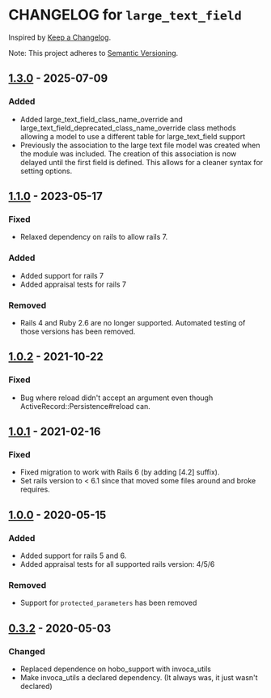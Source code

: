 # CHANGELOG for `large_text_field`

Inspired by [Keep a Changelog](https://keepachangelog.com/en/1.0.0/).

Note: This project adheres to [Semantic Versioning](https://semver.org/spec/v2.0.0.html).

## [1.3.0] - 2025-07-09

### Added

- Added large_text_field_class_name_override and large_text_field_deprecated_class_name_override class methods allowing a model to use a different table for large_text_field support
- Previously the association to the large text file model was created when the module was included. The creation of this association is now delayed until the first field is defined. This allows for a cleaner syntax for setting options.

## [1.1.0] - 2023-05-17

### Fixed

- Relaxed dependency on rails to allow rails 7.

### Added

- Added support for rails 7
- Added appraisal tests for rails 7

### Removed

- Rails 4 and Ruby 2.6 are no longer supported. Automated testing of those versions has been removed.

## [1.0.2] - 2021-10-22

### Fixed

- Bug where reload didn't accept an argument even though ActiveRecord::Persistence#reload can.

## [1.0.1] - 2021-02-16

### Fixed

- Fixed migration to work with Rails 6 (by adding [4.2] suffix).
- Set rails version to < 6.1 since that moved some files around and broke requires.

## [1.0.0] - 2020-05-15

### Added

- Added support for rails 5 and 6.
- Added appraisal tests for all supported rails version: 4/5/6

### Removed

- Support for `protected_parameters` has been removed

## [0.3.2] - 2020-05-03

### Changed

- Replaced dependence on hobo_support with invoca_utils
- Make invoca_utils a declared dependency. (It always was, it just wasn't declared)

[1.3.0]: https://github.com/Invoca/large_text_field/compare/v1.1.0...v1.3.0
[1.1.0]: https://github.com/Invoca/large_text_field/compare/v1.0.2...v1.1.0
[1.0.2]: https://github.com/Invoca/large_text_field/compare/v1.0.1...v1.0.2
[1.0.1]: https://github.com/Invoca/large_text_field/compare/v1.0.0...v1.0.1
[1.0.0]: https://github.com/Invoca/large_text_field/compare/v0.3.2...v1.0.0
[0.3.2]: https://github.com/Invoca/large_text_field/compare/v0.3.1...v0.3.2
